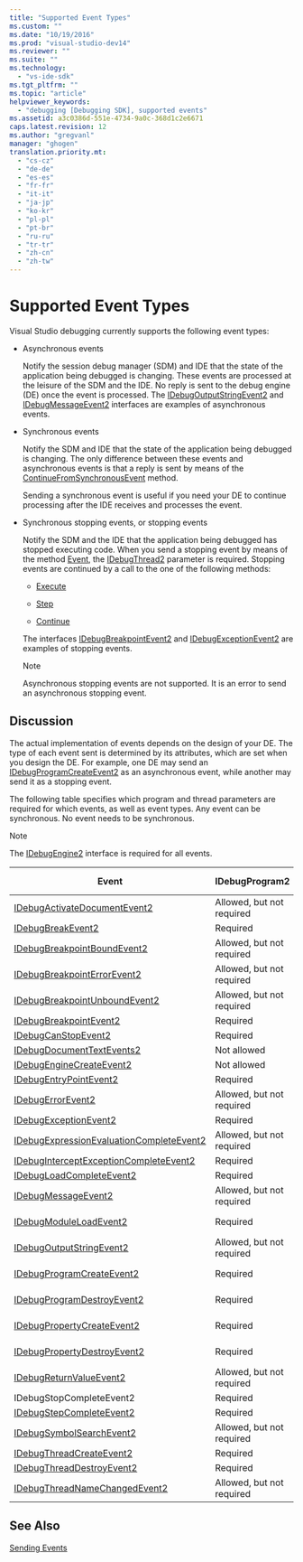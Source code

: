 ```yaml
---
title: "Supported Event Types"
ms.custom: ""
ms.date: "10/19/2016"
ms.prod: "visual-studio-dev14"
ms.reviewer: ""
ms.suite: ""
ms.technology: 
  - "vs-ide-sdk"
ms.tgt_pltfrm: ""
ms.topic: "article"
helpviewer_keywords: 
  - "debugging [Debugging SDK], supported events"
ms.assetid: a3c0386d-551e-4734-9a0c-368d1c2e6671
caps.latest.revision: 12
ms.author: "gregvanl"
manager: "ghogen"
translation.priority.mt: 
  - "cs-cz"
  - "de-de"
  - "es-es"
  - "fr-fr"
  - "it-it"
  - "ja-jp"
  - "ko-kr"
  - "pl-pl"
  - "pt-br"
  - "ru-ru"
  - "tr-tr"
  - "zh-cn"
  - "zh-tw"
---
```

# Supported Event Types
Visual Studio debugging currently supports the following event types:  
  
-   Asynchronous events  
  
     Notify the session debug manager (SDM) and IDE that the state of the application being debugged is changing. These events are processed at the leisure of the SDM and the IDE. No reply is sent to the debug engine (DE) once the event is processed. The [IDebugOutputStringEvent2](../../extensibility/debugger/reference/idebugoutputstringevent2.md) and [IDebugMessageEvent2](../../extensibility/debugger/reference/idebugmessageevent2.md) interfaces are examples of asynchronous events.  
  
-   Synchronous events  
  
     Notify the SDM and IDE that the state of the application being debugged is changing. The only difference between these events and asynchronous events is that a reply is sent by means of the [ContinueFromSynchronousEvent](../../extensibility/debugger/reference/idebugengine2--continuefromsynchronousevent.md) method.  
  
     Sending a synchronous event is useful if you need your DE to continue processing after the IDE receives and processes the event.  
  
-   Synchronous stopping events, or stopping events  
  
     Notify the SDM and the IDE that the application being debugged has stopped executing code. When you send a stopping event by means of the method [Event](../../extensibility/debugger/reference/idebugeventcallback2--event.md), the [IDebugThread2](../../extensibility/debugger/reference/idebugthread2.md) parameter is required. Stopping events are continued by a call to the one of the following methods:  
  
    -   [Execute](../../extensibility/debugger/reference/idebugprogram2--execute.md)  
  
    -   [Step](../../extensibility/debugger/reference/idebugprogram2--step.md)  
  
    -   [Continue](../../extensibility/debugger/reference/idebugprogram2--continue.md)  
  
     The interfaces [IDebugBreakpointEvent2](../../extensibility/debugger/reference/idebugbreakpointevent2.md) and [IDebugExceptionEvent2](../../extensibility/debugger/reference/idebugexceptionevent2.md) are examples of stopping events.  
  
    > [!NOTE]
    >  Asynchronous stopping events are not supported. It is an error to send an asynchronous stopping event.  
  
## Discussion  
 The actual implementation of events depends on the design of your DE. The type of each event sent is determined by its attributes, which are set when you design the DE. For example, one DE may send an [IDebugProgramCreateEvent2](../../extensibility/debugger/reference/idebugprogramcreateevent2.md) as an asynchronous event, while another may send it as a stopping event.  
  
 The following table specifies which program and thread parameters are required for which events, as well as event types. Any event can be synchronous. No event needs to be synchronous.  
  
> [!NOTE]
>  The [IDebugEngine2](../../extensibility/debugger/reference/idebugengine2.md) interface is required for all events.  
  
|Event|IDebugProgram2|IDebugThread2|Stopping Events|  
|-----------|--------------------|-------------------|---------------------|  
|[IDebugActivateDocumentEvent2](../../extensibility/debugger/reference/idebugactivatedocumentevent2.md)|Allowed, but not required|Allowed, but not required|No|  
|[IDebugBreakEvent2](../../extensibility/debugger/reference/idebugbreakevent2.md)|Required|Required|Yes|  
|[IDebugBreakpointBoundEvent2](../../extensibility/debugger/reference/idebugbreakpointboundevent2.md)|Allowed, but not required|Allowed, but not required|No|  
|[IDebugBreakpointErrorEvent2](../../extensibility/debugger/reference/idebugbreakpointerrorevent2.md)|Allowed, but not required|Allowed, but not required|No|  
|[IDebugBreakpointUnboundEvent2](../../extensibility/debugger/reference/idebugbreakpointunboundevent2.md)|Allowed, but not required|Allowed, but not required|No|  
|[IDebugBreakpointEvent2](../../extensibility/debugger/reference/idebugbreakpointevent2.md)|Required|Required|Yes|  
|[IDebugCanStopEvent2](../../extensibility/debugger/reference/idebugcanstopevent2.md)|Required|Required|No|  
|[IDebugDocumentTextEvents2](../../extensibility/debugger/reference/idebugdocumenttextevents2.md)|Not allowed|Not allowed|No|  
|[IDebugEngineCreateEvent2](../../extensibility/debugger/reference/idebugenginecreateevent2.md)|Not allowed|Not allowed|No|  
|[IDebugEntryPointEvent2](../../extensibility/debugger/reference/idebugentrypointevent2.md)|Required|Required|Yes|  
|[IDebugErrorEvent2](../../extensibility/debugger/reference/idebugerrorevent2.md)|Allowed, but not required|Allowed, but not required|Can be|  
|[IDebugExceptionEvent2](../../extensibility/debugger/reference/idebugexceptionevent2.md)|Required|Required|Yes|  
|[IDebugExpressionEvaluationCompleteEvent2](../../extensibility/debugger/reference/idebugexpressionevaluationcompleteevent2.md)|Allowed, but not required|Allowed, but not required|Can be|  
|[IDebugInterceptExceptionCompleteEvent2](../../extensibility/debugger/reference/idebuginterceptexceptioncompleteevent2.md)|Required|Required|Yes|  
|[IDebugLoadCompleteEvent2](../../extensibility/debugger/reference/idebugloadcompleteevent2.md)|Required|Required|Yes|  
|[IDebugMessageEvent2](../../extensibility/debugger/reference/idebugmessageevent2.md)|Allowed, but not required|Allowed, but not required|Can be|  
|[IDebugModuleLoadEvent2](../../extensibility/debugger/reference/idebugmoduleloadevent2.md)|Required|Allowed, but not required|No|  
|[IDebugOutputStringEvent2](../../extensibility/debugger/reference/idebugoutputstringevent2.md)|Allowed, but not required|Allowed, but not required|No|  
|[IDebugProgramCreateEvent2](../../extensibility/debugger/reference/idebugprogramcreateevent2.md)|Required|Allowed, but not required|No|  
|[IDebugProgramDestroyEvent2](../../extensibility/debugger/reference/idebugprogramdestroyevent2.md)|Required|Allowed, but not required|No|  
|[IDebugPropertyCreateEvent2](../../extensibility/debugger/reference/idebugpropertycreateevent2.md)|Required|Allowed, but not required|No|  
|[IDebugPropertyDestroyEvent2](../../extensibility/debugger/reference/idebugpropertydestroyevent2.md)|Required|Allowed, but not required|No|  
|[IDebugReturnValueEvent2](../../extensibility/debugger/reference/idebugreturnvalueevent2.md)|Allowed, but not required|Allowed, but not required|No|  
|IDebugStopCompleteEvent2|Required|Required|Yes|  
|[IDebugStepCompleteEvent2](../../extensibility/debugger/reference/idebugstepcompleteevent2.md)|Required|Required|Yes|  
|[IDebugSymbolSearchEvent2](../../extensibility/debugger/reference/idebugsymbolsearchevent2.md)|Allowed, but not required|Allowed, but not required|No|  
|[IDebugThreadCreateEvent2](../../extensibility/debugger/reference/idebugthreadcreateevent2.md)|Required|Required|No|  
|[IDebugThreadDestroyEvent2](../../extensibility/debugger/reference/idebugthreaddestroyevent2.md)|Required|Required|No|  
|[IDebugThreadNameChangedEvent2](../../extensibility/debugger/reference/idebugthreadnamechangedevent2.md)|Allowed, but not required|Allowed, but not required|No|  
  
## See Also  
 [Sending Events](../../extensibility/debugger/sending-events.md)